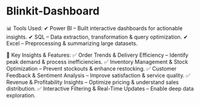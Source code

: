 # Blinkit-Dashboard
📊 Tools Used:
✔ Power BI – Built interactive dashboards for actionable insights.
✔ SQL – Data extraction, transformation & query optimization.
✔ Excel – Preprocessing & summarizing large datasets.

🚀 Key Insights & Features:
✅ Order Trends & Delivery Efficiency – Identify peak demand & process inefficiencies.
✅ Inventory Management & Stock Optimization – Prevent stockouts & enhance restocking.
✅ Customer Feedback & Sentiment Analysis – Improve satisfaction & service quality.
✅ Revenue & Profitability Insights – Optimize pricing & understand sales distribution.
✅ Interactive Filtering & Real-Time Updates – Enable deep data exploration.
